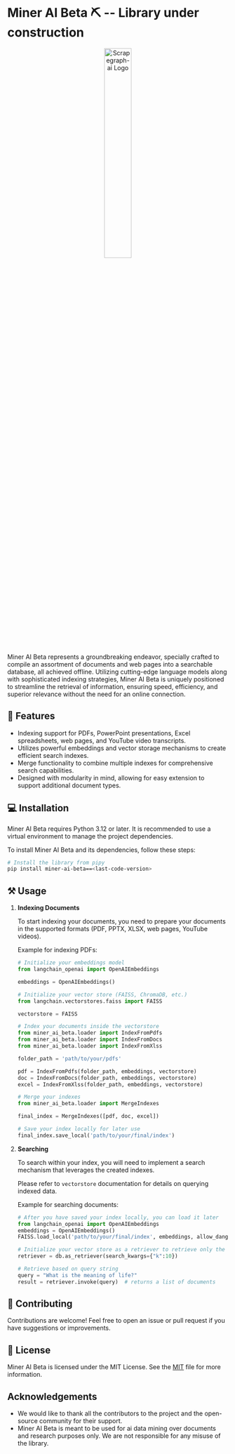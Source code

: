 # Miner AI Beta ⛏️ -- Library under construction

<p align="center">
  <img src="images\logo\MINER-AI.png" alt="Scrapegraph-ai Logo" style="width: 35%;">
</p>

Miner AI Beta represents a groundbreaking endeavor, specially crafted to compile an assortment of documents and web pages into a searchable database, all achieved offline. Utilizing cutting-edge language models along with sophisticated indexing strategies, Miner AI Beta is uniquely positioned to streamline the retrieval of information, ensuring speed, efficiency, and superior relevance without the need for an online connection.


## 💪 Features

- Indexing support for PDFs, PowerPoint presentations, Excel spreadsheets, web pages, and YouTube video transcripts.
- Utilizes powerful embeddings and vector storage mechanisms to create efficient search indexes.
- Merge functionality to combine multiple indexes for comprehensive search capabilities.
- Designed with modularity in mind, allowing for easy extension to support additional document types.

## 💻 Installation

Miner AI Beta requires Python 3.12 or later. It is recommended to use a virtual environment to manage the project dependencies.

To install Miner AI Beta and its dependencies, follow these steps:

```bash
# Install the library from pipy
pip install miner-ai-beta==<last-code-version>
```

## ⚒️ Usage

1. **Indexing Documents**

   To start indexing your documents, you need to prepare your documents in the supported formats (PDF, PPTX, XLSX, web pages, YouTube videos).

   Example for indexing PDFs:

   ```python
   # Initialize your embeddings model
   from langchain_openai import OpenAIEmbeddings

   embeddings = OpenAIEmbeddings() 

   # Initialize your vector store (FAISS, ChromaDB, etc.)
   from langchain.vectorstores.faiss import FAISS

   vectorstore = FAISS 

   # Index your documents inside the vectorstore
   from miner_ai_beta.loader import IndexFromPdfs
   from miner_ai_beta.loader import IndexFromDocs
   from miner_ai_beta.loader import IndexFromXlss

   folder_path = 'path/to/your/pdfs'

   pdf = IndexFromPdfs(folder_path, embeddings, vectorstore)
   doc = IndexFromDocs(folder_path, embeddings, vectorstore)
   excel = IndexFromXlss(folder_path, embeddings, vectorstore)

   # Merge your indexes
   from miner_ai_beta.loader import MergeIndexes

   final_index = MergeIndexes([pdf, doc, excel])

   # Save your index locally for later use
   final_index.save_local('path/to/your/final/index')
   ```


2. **Searching**

   To search within your index, you will need to implement a search mechanism that leverages the created indexes.

   Please refer to `vectorstore` documentation for details on querying indexed data.

   Example for searching documents:

   ```python
   # After you have saved your index locally, you can load it later
   from langchain_openai import OpenAIEmbeddings
   embeddings = OpenAIEmbeddings() 
   FAISS.load_local('path/to/your/final/index', embeddings, allow_dangerous_deserialization=True)

   # Initialize your vector store as a retriever to retrieve only the first 10 documents that are most relevant to the query
   retriever = db.as_retriever(search_kwargs={"k":10})

   # Retrieve based on query string
   query = "What is the meaning of life?"
   result = retriever.invoke(query)  # returns a list of documents
   ```

## 🤝 Contributing

Contributions are welcome! Feel free to open an issue or pull request if you have suggestions or improvements.

## 📜 License

Miner AI Beta is licensed under the MIT License. See the [MIT](LICENSE) file for more information.

## Acknowledgements

- We would like to thank all the contributors to the project and the open-source community for their support.
- Miner AI Beta is meant to be used for ai data mining over documents and research purposes only. We are not responsible for any misuse of the library.
